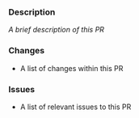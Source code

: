 ### Description

_A brief description of this PR_

### Changes

* A list of changes within this PR

### Issues

* A list of relevant issues to this PR